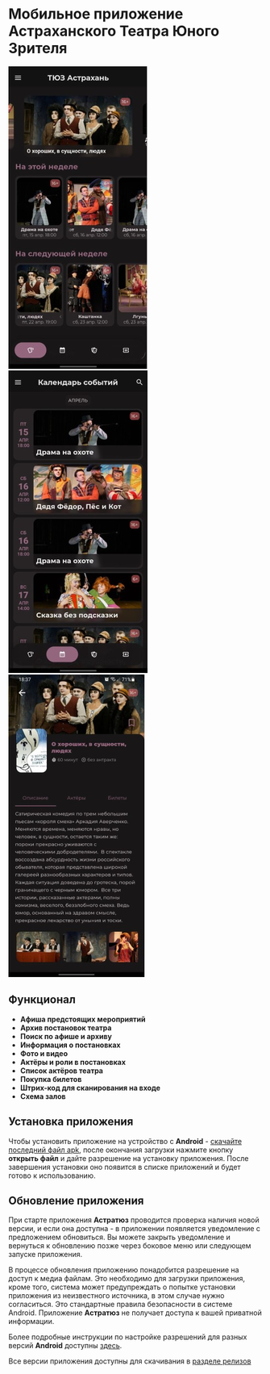 # Мобильное приложение Астраханского Театра Юного Зрителя

![Главный экран](assets/main_screen_600.jpg)
![Главный экран](assets/calendar_600.jpg)
![Главный экран](assets/performance_info_600.jpg)

## Функционал
 - **Афиша предстоящих мероприятий**
 - **Архив постановок театра**
 - **Поиск по афише и архиву**
 - **Информация о постановках**
 - **Фото и видео**
 - **Актёры и роли в постановках**
 - **Список актёров театра**
 - **Покупка билетов**
 - **Штрих-код для сканирования на входе**
 - **Схема залов**

## Установка приложения
Чтобы установить приложение на устройство с **Android** - [скачайте последний файл apk](https://github.com/Bischel/astratuz_mobile_app/releases), после окончания загрузки нажмите кнопку **открыть файл** и дайте разрешение на установку приложения. После завершения установки оно появится в списке приложений и будет готово к использованию.

## Обновление приложения
При старте приложения **Астратюз** проводится проверка наличия новой версии, и если она доступна - в приложении появляется уведомление с предложением обновиться. Вы можете закрыть уведомление и вернуться к обновлению позже через боковое меню или следующем запуске приложения.

В процессе обновления приложению понадобится разрешение на доступ к медиа файлам. Это необходимо для загрузки приложения, кроме того, система может предупреждать о попытке установки приложения из неизвестного источника, в этом случае нужно согласиться. Это стандартные правила безопасности в системе Android. Приложение **Астратюз** не получает доступа к вашей приватной информации.
 
Более подробные инструкции по настройке разрешений для разных версий **Android** доступны [здесь](_guides/devices_apk_config.md).

Все версии приложения доступны для скачивания в [разделе релизов](https://github.com/Bischel/astratuz_mobile_app/releases)
